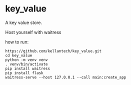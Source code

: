 # key_value


A key value store. 

Host yourself with waitress
 
how to run:
```
https://github.com/kellantech/key_value.git
cd key_value
python -m venv venv
. venv/bin/activate
pip install waitress
pip install flask
waitress-serve --host 127.0.0.1 --call main:create_app
```

